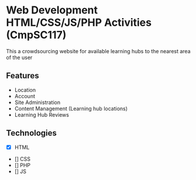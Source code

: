 # Web Development HTML/CSS/JS/PHP Activities (CmpSC117)

This a crowdsourcing website for available learning hubs to the nearest area of the user

## Features 
- Location
- Account 
- Site Administration 
- Content Management (Learning hub locations)
- Learning Hub Reviews

## Technologies
- [x] HTML
- [] CSS
- [] PHP
- [] JS




